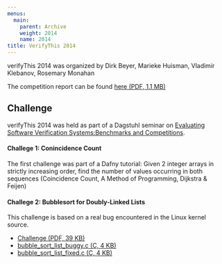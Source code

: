 ```yaml
---
menus: 
  main:
    parent: Archive
    weight: 2014
    name: 2014
title: VerifyThis 2014
---
```


verifyThis 2014 was organized by Dirk Beyer, Marieke Huisman, Vladimir
Klebanov, Rosemary Monahan  

The competition report can be found [here (PDF, 1.1 MB)](BeyerHuismanKlebanovMonahan.pdf)

## Challenge

verifyThis 2014 was held as part of a Dagstuhl seminar on [Evaluating Software Verification Systems:Benchmarks and Competitions](https://www.dagstuhl.de/en/program/calendar/semhp/?semnr=14171 "Dagstuhl"). 

#### Challege 1: Conincidence Count

The first challenge was part of a Dafny tutorial: 
Given 2 integer arrays in strictly increasing order, find the number of
values occurring in both sequences (Coincidence Count, A Method of Programming, Dijkstra & Feijen)

#### Challege 2: Bubblesort for Doubly-Linked Lists

This challenge is based on a real bug encountered in the Linux kernel source.

* [Challenge (PDF, 39 KB)](challenges/Challenges%202014.pdf)
* [bubble_sort_list_buggy.c (C, 4 KB)](challenges/v2.c)
* [bubble_sort_list_fixed.c (C, 4 KB)](challenges/v1.c)
